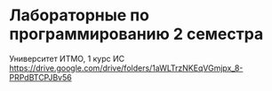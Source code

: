# Лабораторные по программированию 2 семестра
Университет ИТМО, 1 курс ИС
https://drive.google.com/drive/folders/1aWLTrzNKEqVGmjpx_8-PRPdBTCPJBv56

